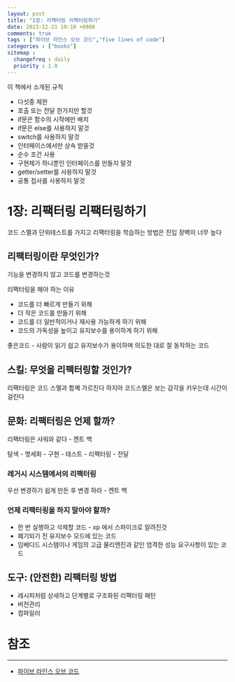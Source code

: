 ```yaml
---
layout: post
title: "1장: 리팩터링 리팩터링하기"
date: 2023-12-21 10:10 +0900
comments: true
tags : ["파이브 라인스 오브 코드","five lines of code"]
categories : ["books"]
sitemap :
  changefreq : daily
  priority : 1.0
---
```


이 책에서 소개된 규칙

* 다섯중 제한
* 호출 또는 전달 한가지만 할것
* if문은 함수의 시작에만 배치
* if문은 else를 사용하지 말것
* switch를 사용하지 말것
* 인터페이스에서만 상속 받을것
* 순수 조건 사용
* 구현체가 하나뿐인 인터페이스를 만들지 말것
* getter/setter를 사용하지 말것
* 공통 접사를 사용하지 말것


# 1장: 리팩터링 리팩터링하기
코드 스멜과 단위테스트를 가지고 리팩터링을 학습하는 방법은 진입 장벽이 너무 높다

## 리팩터링이란 무엇인가?
기능을 변경하지 않고 코드를 변경하는것

리팩터링을 해야 하는 이유
* 코드를 더 빠르게 만들기 위해
* 더 작은 코드를 만들기 위해
* 코드를 더 일반적이거나 재사용 가능하게 하기 위해
* 코드의 가독성을 높이고 유지보수를 용이하게 하기 위해

좋은코드 - 사람이 읽기 쉽고 유지보수가 용이하며 의도한 대로 잘 동작하는 코드

## 스킬: 무엇을 리팩터링할 것인가?
리팩터링은 코드 스멜과 함꼐 가르친다 하지마 코드스멜은 보는 감각을 키우는데 시간이 걸린다

## 문화: 리팩터링은 언제 할까?
리팩터링은 샤워와 같다 - 켄트 백

탐색 - 명세화 - 구현 - 테스트 - 리팩터링 - 전달

### 레거시 시스템에서의 리팩터링

우선 변경하기 쉽게 만든 후 변경 하라 - 켄트 백

### 언제 리팩터링을 하지 말아야 할까?

* 한 번 실행하고 삭제할 코드 - xp 에서 스파이크로 알려진것
* 폐기되기 전 유지보수 모드에 있는 코드
* 임베디드 시스템이나 게임의 고급 물리엔진과 같인 엄격한 성능 요구사항이 있는 코드

## 도구: (안전한) 리팩터링 방법

* 레시피처럼 상세하고 단계별로 구조화된 리팩터링 패턴
* 버전관리
* 컴파일러

# 참조
-----

* [파이브 라인스 오브 코드](https://wikibook.co.kr/five-lines/)
